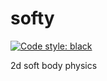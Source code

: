 # softy
[![Code style: black](https://img.shields.io/badge/code%20style-black-000000.svg)](https://github.com/psf/black)

2d soft body physics
